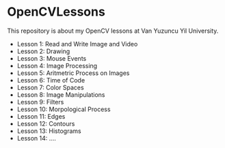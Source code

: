 # OpenCVLessons

This repository is about my OpenCV lessons at Van Yuzuncu Yil University.

* Lesson 1:   Read and Write Image and Video
* Lesson 2:   Drawing
* Lesson 3:   Mouse Events
* Lesson 4:   Image Processing
* Lesson 5:   Aritmetric Process on Images
* Lesson 6:   Time of Code
* Lesson 7:   Color Spaces
* Lesson 8:   Image Manipulations
* Lesson 9:   Filters
* Lesson 10:  Morpological Process
* Lesson 11:  Edges
* Lesson 12:  Contours
* Lesson 13:  Histograms
* Lesson 14:  ....
